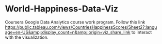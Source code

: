 # World-Happiness-Data-Viz
Coursera Google Data Analytics course work program. Follow this link https://public.tableau.com/views/CountriesHappinessScores/Sheet2?:language=en-US&amp;:display_count=n&amp;:origin=viz_share_link to interact with the visualization.
